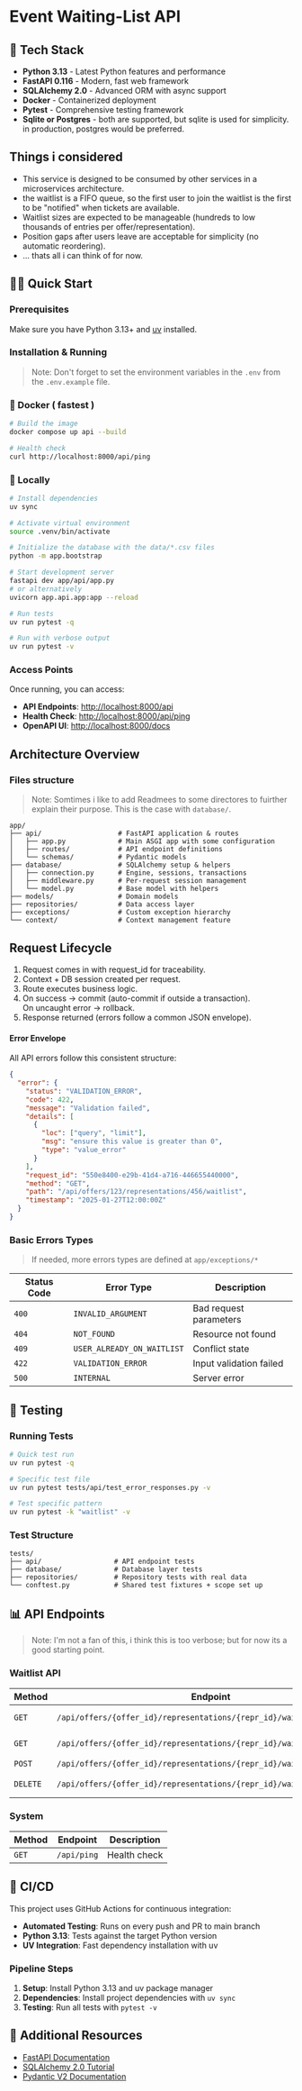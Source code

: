 # Event Waiting-List API

## 🚀 Tech Stack

- **Python 3.13** - Latest Python features and performance
- **FastAPI 0.116** - Modern, fast web framework
- **SQLAlchemy 2.0** - Advanced ORM with async support
- **Docker** - Containerized deployment
- **Pytest** - Comprehensive testing framework
- **Sqlite or Postgres** - both are supported, but sqlite is used for simplicity. in production, postgres would be preferred.

## Things i considered

- This service is designed to be consumed by other services in a microservices architecture.
- the waitlist is a FIFO queue, so the first user to join the waitlist is the first to be "notified" when tickets are available.
- Waitlist sizes are expected to be manageable (hundreds to low thousands of entries per offer/representation).
- Position gaps after users leave are acceptable for simplicity (no automatic reordering).
- ... thats all i can think of for now.

## 🏃‍♂️ Quick Start

### Prerequisites

Make sure you have Python 3.13+ and [uv](https://docs.astral.sh/uv/) installed.

### Installation & Running

> Note: Don't forget to set the environment variables in the `.env` from the `.env.example` file.

### 🐳 Docker ( fastest )

```bash
# Build the image
docker compose up api --build

# Health check
curl http://localhost:8000/api/ping
```

### 🐍 Locally

```bash
# Install dependencies
uv sync

# Activate virtual environment
source .venv/bin/activate

# Initialize the database with the data/*.csv files
python -m app.bootstrap

# Start development server
fastapi dev app/api/app.py
# or alternatively
uvicorn app.api.app:app --reload

# Run tests
uv run pytest -q

# Run with verbose output
uv run pytest -v
```

### Access Points

Once running, you can access:

- **API Endpoints**: [http://localhost:8000/api](http://localhost:8000/api)
- **Health Check**: [http://localhost:8000/api/ping](http://localhost:8000/api/ping)
- **OpenAPI UI**: [http://localhost:8000/docs](http://localhost:8000/docs)

## Architecture Overview

### Files structure

> Note: Somtimes i like to add Readmees to some directores to fuirther explain their purpose. This is the case with `database/`.

```
app/
├── api/                   # FastAPI application & routes
│   ├── app.py             # Main ASGI app with some configuration
│   ├── routes/            # API endpoint definitions
│   └── schemas/           # Pydantic models
├── database/              # SQLAlchemy setup & helpers
│   ├── connection.py      # Engine, sessions, transactions
│   ├── middleware.py      # Per-request session management
│   └── model.py           # Base model with helpers
├── models/                # Domain models
├── repositories/          # Data access layer
├── exceptions/            # Custom exception hierarchy
└── context/               # Context management feature
```

## Request Lifecycle

1. Request comes in with request_id for traceability.
2. Context + DB session created per request.
3. Route executes business logic.
4. On success → commit (auto-commit if outside a transaction).  
   On uncaught error → rollback.
5. Response returned (errors follow a common JSON envelope).

#### Error Envelope

All API errors follow this consistent structure:

```json
{
  "error": {
    "status": "VALIDATION_ERROR",
    "code": 422,
    "message": "Validation failed",
    "details": [
      {
        "loc": ["query", "limit"],
        "msg": "ensure this value is greater than 0",
        "type": "value_error"
      }
    ],
    "request_id": "550e8400-e29b-41d4-a716-446655440000",
    "method": "GET",
    "path": "/api/offers/123/representations/456/waitlist",
    "timestamp": "2025-01-27T12:00:00Z"
  }
}
```

### Basic Errors Types

> If needed, more errors types are defined at `app/exceptions/*`

| Status Code | Error Type                 | Description             |
| ----------- | -------------------------- | ----------------------- |
| `400`       | `INVALID_ARGUMENT`         | Bad request parameters  |
| `404`       | `NOT_FOUND`                | Resource not found      |
| `409`       | `USER_ALREADY_ON_WAITLIST` | Conflict state          |
| `422`       | `VALIDATION_ERROR`         | Input validation failed |
| `500`       | `INTERNAL`                 | Server error            |

## 🧪 Testing

### Running Tests

```bash
# Quick test run
uv run pytest -q

# Specific test file
uv run pytest tests/api/test_error_responses.py -v

# Test specific pattern
uv run pytest -k "waitlist" -v
```

### Test Structure

```
tests/
├── api/                  # API endpoint tests
├── database/             # Database layer tests
├── repositories/         # Repository tests with real data
└── conftest.py           # Shared test fixtures + scope set up
```

## 📊 API Endpoints

> Note: I'm not a fan of this, i think this is too verbose; but for now its a good starting point.

### Waitlist API

| Method   | Endpoint                                                              | Description           |
| -------- | --------------------------------------------------------------------- | --------------------- |
| `GET`    | `/api/offers/{offer_id}/representations/{repr_id}/waitlist`           | List waitlist entries |
| `GET`    | `/api/offers/{offer_id}/representations/{repr_id}/waitlist/{user_id}` | Get user position     |
| `POST`   | `/api/offers/{offer_id}/representations/{repr_id}/waitlist`           | Join waitlist         |
| `DELETE` | `/api/offers/{offer_id}/representations/{repr_id}/waitlist/{user_id}` | Leave waitlist        |

### System

| Method | Endpoint    | Description  |
| ------ | ----------- | ------------ |
| `GET`  | `/api/ping` | Health check |

## 🚀 CI/CD

This project uses GitHub Actions for continuous integration:

- **Automated Testing**: Runs on every push and PR to main branch
- **Python 3.13**: Tests against the target Python version
- **UV Integration**: Fast dependency installation with uv

### Pipeline Steps

1. **Setup**: Install Python 3.13 and uv package manager
2. **Dependencies**: Install project dependencies with `uv sync`
3. **Testing**: Run all tests with `pytest -v`

## 📖 Additional Resources

- [FastAPI Documentation](https://fastapi.tiangolo.com/)
- [SQLAlchemy 2.0 Tutorial](https://docs.sqlalchemy.org/en/20/tutorial/)
- [Pydantic V2 Documentation](https://docs.pydantic.dev/latest/)
